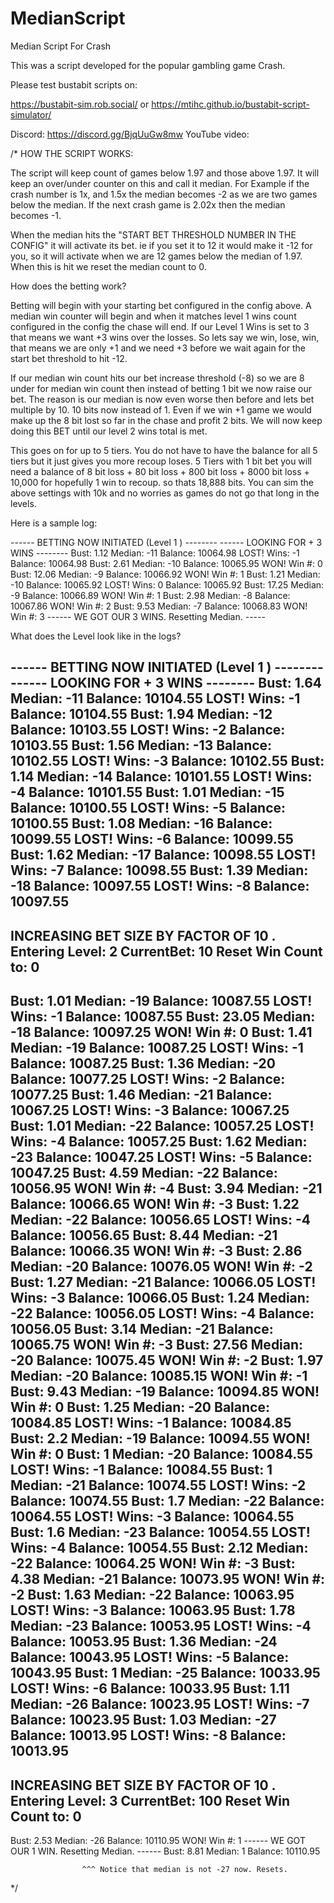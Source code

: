 # MedianScript
Median Script For Crash

This was a script developed for the popular gambling game Crash. 

Please test bustabit scripts on:

https://bustabit-sim.rob.social/  or
https://mtihc.github.io/bustabit-script-simulator/

Discord: https://discord.gg/BjqUuGw8mw
YouTube video: 

/* HOW THE SCRIPT WORKS:

  The script will keep count of games below 1.97 and those above 1.97. It will keep an over/under counter on this and call it median.
  For Example if the crash number is 1x, and 1.5x the median becomes -2 as we are two games below the median. If the next crash game is 2.02x then the median becomes -1. 

  When the median hits the "START BET THRESHOLD NUMBER IN THE CONFIG" it will activate its bet. ie if you set it to 12 it would make it -12 for you,
  so it will activate when we are 12 games below the median of 1.97. When this is hit we reset the median count to 0. 

  How does the betting work?

  Betting will begin with your starting bet configured in the config above. A median win counter will begin and when it matches level 1 wins count
  configured in the config the chase will end. If our Level 1 Wins is set to 3 that means we want +3 wins over the losses. So lets say we
  win, lose, win, that means we are only +1 and we need +3 before we wait again for the start bet threshold to hit -12.

  If our median win count hits our bet increase threshold (-8) so we are 8 under for median win count then instead of betting 1 bit we now raise our bet. 
  The reason is our median is now even worse then before and lets bet multiple by 10. 10 bits now instead of 1. Even if we win +1 game we would make
  up the 8 bit lost so far in the chase and profit 2 bits. We will now keep doing this BET until our level 2 wins total is met.

  This goes on for up to 5 tiers. You do not have to have the balance for all 5 tiers but it just gives you more recoup loses. 
  5 Tiers with 1 bit bet you will need a balance of 8 bit loss + 80 bit loss + 800 bit loss + 8000 bit loss + 10,000 for hopefully 1 win to recoup.
  so thats 18,888 bits. You can sim the above settings with 10k and no worries as games do not go that long in the levels.

  Here is a sample log:


------ BETTING NOW INITIATED (Level  1 ) --------
------ LOOKING FOR + 3  WINS         --------
Bust:  1.12  Median:  -11  Balance:  10064.98
LOST! Wins:  -1  Balance:  10064.98
Bust:  2.61  Median:  -10  Balance:  10065.95
WON! Win #:  0
Bust:  12.06  Median:  -9  Balance:  10066.92
WON! Win #:  1
Bust:  1.21  Median:  -10  Balance:  10065.92
LOST! Wins:  0  Balance:  10065.92
Bust:  17.25  Median:  -9  Balance:  10066.89
WON! Win #:  1
Bust:  2.98  Median:  -8  Balance:  10067.86
WON! Win #:  2
Bust:  9.53  Median:  -7  Balance:  10068.83
WON! Win #:  3
------ WE GOT OUR  3  WINS. Resetting Median. -----

What does the Level look like in the logs?

------ BETTING NOW INITIATED (Level  1 ) --------
------ LOOKING FOR + 3  WINS         --------
Bust:  1.64  Median:  -11  Balance:  10104.55
LOST! Wins:  -1  Balance:  10104.55
Bust:  1.94  Median:  -12  Balance:  10103.55
LOST! Wins:  -2  Balance:  10103.55
Bust:  1.56  Median:  -13  Balance:  10102.55
LOST! Wins:  -3  Balance:  10102.55
Bust:  1.14  Median:  -14  Balance:  10101.55
LOST! Wins:  -4  Balance:  10101.55
Bust:  1.01  Median:  -15  Balance:  10100.55
LOST! Wins:  -5  Balance:  10100.55
Bust:  1.08  Median:  -16  Balance:  10099.55
LOST! Wins:  -6  Balance:  10099.55
Bust:  1.62  Median:  -17  Balance:  10098.55
LOST! Wins:  -7  Balance:  10098.55
Bust:  1.39  Median:  -18  Balance:  10097.55
LOST! Wins:  -8  Balance:  10097.55
---------------------------------------------------------------------------
INCREASING BET SIZE BY FACTOR OF  10 .  Entering Level:  2  CurrentBet:  10  Reset Win Count to:  0
---------------------------------------------------------------------------
Bust:  1.01  Median:  -19  Balance:  10087.55
LOST! Wins:  -1  Balance:  10087.55
Bust:  23.05  Median:  -18  Balance:  10097.25
WON! Win #:  0
Bust:  1.41  Median:  -19  Balance:  10087.25
LOST! Wins:  -1  Balance:  10087.25
Bust:  1.36  Median:  -20  Balance:  10077.25
LOST! Wins:  -2  Balance:  10077.25
Bust:  1.46  Median:  -21  Balance:  10067.25
LOST! Wins:  -3  Balance:  10067.25
Bust:  1.01  Median:  -22  Balance:  10057.25
LOST! Wins:  -4  Balance:  10057.25
Bust:  1.62  Median:  -23  Balance:  10047.25
LOST! Wins:  -5  Balance:  10047.25
Bust:  4.59  Median:  -22  Balance:  10056.95
WON! Win #:  -4
Bust:  3.94  Median:  -21  Balance:  10066.65
WON! Win #:  -3
Bust:  1.22  Median:  -22  Balance:  10056.65
LOST! Wins:  -4  Balance:  10056.65
Bust:  8.44  Median:  -21  Balance:  10066.35
WON! Win #:  -3
Bust:  2.86  Median:  -20  Balance:  10076.05
WON! Win #:  -2
Bust:  1.27  Median:  -21  Balance:  10066.05
LOST! Wins:  -3  Balance:  10066.05
Bust:  1.24  Median:  -22  Balance:  10056.05
LOST! Wins:  -4  Balance:  10056.05
Bust:  3.14  Median:  -21  Balance:  10065.75
WON! Win #:  -3
Bust:  27.56  Median:  -20  Balance:  10075.45
WON! Win #:  -2
Bust:  1.97  Median:  -20  Balance:  10085.15
WON! Win #:  -1
Bust:  9.43  Median:  -19  Balance:  10094.85
WON! Win #:  0
Bust:  1.25  Median:  -20  Balance:  10084.85
LOST! Wins:  -1  Balance:  10084.85
Bust:  2.2  Median:  -19  Balance:  10094.55
WON! Win #:  0
Bust:  1  Median:  -20  Balance:  10084.55
LOST! Wins:  -1  Balance:  10084.55
Bust:  1  Median:  -21  Balance:  10074.55
LOST! Wins:  -2  Balance:  10074.55
Bust:  1.7  Median:  -22  Balance:  10064.55
LOST! Wins:  -3  Balance:  10064.55
Bust:  1.6  Median:  -23  Balance:  10054.55
LOST! Wins:  -4  Balance:  10054.55
Bust:  2.12  Median:  -22  Balance:  10064.25
WON! Win #:  -3
Bust:  4.38  Median:  -21  Balance:  10073.95
WON! Win #:  -2
Bust:  1.63  Median:  -22  Balance:  10063.95
LOST! Wins:  -3  Balance:  10063.95
Bust:  1.78  Median:  -23  Balance:  10053.95
LOST! Wins:  -4  Balance:  10053.95
Bust:  1.36  Median:  -24  Balance:  10043.95
LOST! Wins:  -5  Balance:  10043.95
Bust:  1  Median:  -25  Balance:  10033.95
LOST! Wins:  -6  Balance:  10033.95
Bust:  1.11  Median:  -26  Balance:  10023.95
LOST! Wins:  -7  Balance:  10023.95
Bust:  1.03  Median:  -27  Balance:  10013.95
LOST! Wins:  -8  Balance:  10013.95
---------------------------------------------------------------------------
INCREASING BET SIZE BY FACTOR OF  10 .  Entering Level:  3  CurrentBet:  100  Reset Win Count to:  0
---------------------------------------------------------------------------
Bust:  2.53  Median:  -26  Balance:  10110.95
WON! Win #:  1
------ WE GOT OUR  1  WIN. Resetting Median. ------ 
Bust:  8.81  Median:  1  Balance:  10110.95    

                    ^^^ Notice that median is not -27 now. Resets.

*/
